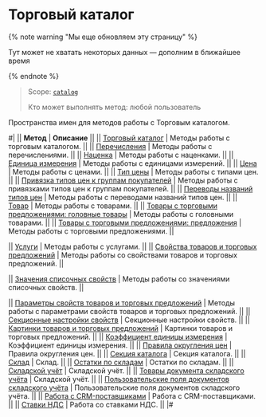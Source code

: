 # Торговый каталог

{% note warning "Мы еще обновляем эту страницу" %}

Тут может не хватать некоторых данных — дополним в ближайшее время

{% endnote %}

> Scope: [`catalog`](../scopes/permissions.md)
>
> Кто может выполнять метод: любой пользователь

Пространства имен для методов работы с Торговым каталогом.

#|
|| **Метод** | **Описание** ||
|| [Торговый каталог](./catalog/index.md) | Методы работы с торговым каталогом. ||
|| [Перечисления](./enum/index.md) | Методы работы с перечислениями. ||
|| [Наценка](./extra/index.md) | Методы работы с наценками. ||
|| [Единица измерения](./measure/index.md) | Методы работы с единицами измерений. ||
|| [Цена](./price/index.md) | Методы работы с ценами. ||
|| [Тип цены](./price-type/index.md) | Методы работы с типами цен. ||
|| [Привязка типов цен к группам покупателей](./price-type-group/index.md) | Методы работы с привязками типов цен к группам покупателей. ||
|| [Переводы названий типов цен](./price-type-lang/index.md) | Методы работы с переводами названий типов цен. ||
|| [Товар](./product/index.md) | Методы работы с товарами. ||
|| [Товары с торговыми предложениями: головные товары](./product/sku/index.md) | Методы работы с головными товарами. ||
|| [Товары с торговыми предложениями: предложения](./product/offer/index.md) | Методы работы с торговыми предложениями. ||

|| [Услуги](./product/service/index.md) | Методы работы с услугами. ||
|| [Свойства товаров и торговых предложений](./product-property/index.md) | Методы работы со свойствами товаров и торговых предложений. ||

|| [Значения списочных свойств](./product-property-enum/index.md) | Методы работы со значениями списочных свойств. ||

|| [Параметры свойств товаров и торговых предложений](./product-property-feature/index.md) | Методы работы с параметрами свойств товаров и торговых предложений. ||
|| [Секционные настройки свойств](./product-property-section/index.md) | Секционные настройки свойств. ||
|| [Картинки товаров и торговых предложений](./product-image/index.md) | Картинки товаров и торговых предложений. ||
|| [Коэффициент единицы измерения](./ratio/index.md) | Коэффициент единицы измерения. ||
|| [Правила округления цен](./rounding-rule/index.md) | Правила округления цен. ||
|| [Секция каталога](./section/index.md) | Секция каталога. ||
|| [Склад](./store/index.md) | Склад. ||
|| [Остатки по складам](./store-product/index.md) | Остатки по складам. ||
|| [Складской учёт](./document/index.md) | Складской учёт. ||
|| [Товары документа складского учёта](./document/document-element/index.md) | Складской учёт. ||
|| [Пользовательские поля документов складского учёта](./userfield-document/index.md) | Пользовательские поля документов складского учёта. ||
|| [Работа с CRM-поставщиками](./documentcontractor/index.md) | Работа с CRM-поставщиками. ||
|| [Ставки НДС](./vat/index.md) | Работа со ставками НДС. ||
|#

